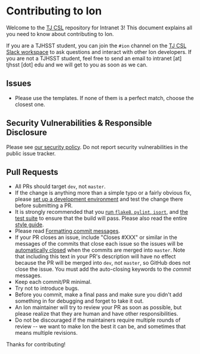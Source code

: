 # Contributing to Ion
Welcome to the [TJ CSL](https://sysadmins.tjhsst.edu) repository for Intranet 3! This document explains all you need to know about contributing to Ion.

If you are a TJHSST student, you can join the `#ion` channel on the [TJ CSL Slack workspace](https://tjcsl.slack.com) to ask questions and interact with other Ion developers.  If you are not a TJHSST student, feel free to send an email to intranet [at] tjhsst [dot] edu and we will get to you as soon as we can.


## Issues
- Please use the templates. If none of them is a perfect match, choose the closest one.

## Security Vulnerabilities & Responsible Disclosure
Please see [our security policy](SECURITY.md). Do not report security vulnerabilities in the public issue tracker.

## Pull Requests
- All PRs should target `dev`, not `master`.
- If the change is anything more than a simple typo or a fairly obvious fix, please [set up a development environment](docs/setup/vagrant.rst) and test the change there before submitting a PR.
- It is strongly recommended that you [run `flake8`, `pylint`, `isort`](docs/developing/styleguide.rst#what-is-enforced-in-the-build), and [the test suite](docs/developing/testing.rst#running-tests) to ensure that the build will pass. Please also read the entire [style guide](docs/developing/styleguide.rst).
- Please read [Formatting commit messages](docs/developing/howto.rst#formatting-commit-messages).
- If your PR closes an issue, include "Closes #XXX" or similar in the messages of the commits that close each issue so the issues will be [automatically closed](https://help.github.com/en/articles/closing-issues-using-keywords) when the commits are merged into `master`.
  Note that including this text in your PR's description will have no effect because the PR will be merged into `dev`, not `master`, so GitHub does not close the issue. You must add the auto-closing keywords to the *commit* messages.
- Keep each commit/PR minimal.
- Try not to introduce bugs.
- Before you commit, make a final pass and make sure you didn't add something in for debugging and forget to take it out.
- An Ion maintainer will try to review your PR as soon as possible, but please realize that they are human and have other responsibilities.
- Do not be discouraged if the maintainers require multiple rounds of review -- we want to make Ion the best it can be, and sometimes that means multiple revisions.


Thanks for contributing!
